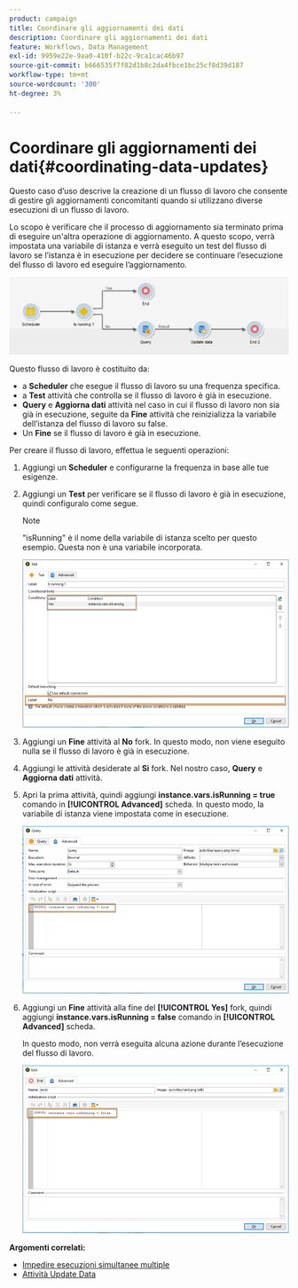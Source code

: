 ```yaml
---
product: campaign
title: Coordinare gli aggiornamenti dei dati
description: Coordinare gli aggiornamenti dei dati
feature: Workflows, Data Management
exl-id: 9959e22e-9aa0-410f-b22c-9ca1cac46b97
source-git-commit: b666535f7f82d1b8c2da4fbce1bc25cf8d39d187
workflow-type: tm+mt
source-wordcount: '300'
ht-degree: 3%

---
```


# Coordinare gli aggiornamenti dei dati{#coordinating-data-updates}



Questo caso d’uso descrive la creazione di un flusso di lavoro che consente di gestire gli aggiornamenti concomitanti quando si utilizzano diverse esecuzioni di un flusso di lavoro.

Lo scopo è verificare che il processo di aggiornamento sia terminato prima di eseguire un&#39;altra operazione di aggiornamento. A questo scopo, verrà impostata una variabile di istanza e verrà eseguito un test del flusso di lavoro se l’istanza è in esecuzione per decidere se continuare l’esecuzione del flusso di lavoro ed eseguire l’aggiornamento.

![](assets/uc_dataupdate_wkf.png)

Questo flusso di lavoro è costituito da:

* a **Scheduler** che esegue il flusso di lavoro su una frequenza specifica.
* a **Test** attività che controlla se il flusso di lavoro è già in esecuzione.
* **Query** e **Aggiorna dati** attività nel caso in cui il flusso di lavoro non sia già in esecuzione, seguite da **Fine** attività che reinizializza la variabile dell’istanza del flusso di lavoro su false.
* Un **Fine** se il flusso di lavoro è già in esecuzione.

Per creare il flusso di lavoro, effettua le seguenti operazioni:

1. Aggiungi un **Scheduler** e configurarne la frequenza in base alle tue esigenze.
1. Aggiungi un **Test** per verificare se il flusso di lavoro è già in esecuzione, quindi configuralo come segue.

   >[!NOTE]
   >
   >&quot;isRunning&quot; è il nome della variabile di istanza scelto per questo esempio. Questa non è una variabile incorporata.

   ![](assets/uc_dataupdate_test.png)

1. Aggiungi un **Fine** attività al **No** fork. In questo modo, non viene eseguito nulla se il flusso di lavoro è già in esecuzione.
1. Aggiungi le attività desiderate al **Sì** fork. Nel nostro caso, **Query** e **Aggiorna dati** attività.
1. Apri la prima attività, quindi aggiungi **instance.vars.isRunning = true** comando in **[!UICONTROL Advanced]** scheda. In questo modo, la variabile di istanza viene impostata come in esecuzione.

   ![](assets/uc_dataupdate_query.png)

1. Aggiungi un **Fine** attività alla fine del **[!UICONTROL Yes]** fork, quindi aggiungi **instance.vars.isRunning = false** comando in **[!UICONTROL Advanced]** scheda.

   In questo modo, non verrà eseguita alcuna azione durante l’esecuzione del flusso di lavoro.

   ![](assets/uc_dataupdate_end.png)

**Argomenti correlati:**

* [Impedire esecuzioni simultanee multiple](monitoring-workflow-execution.md#preventing-simultaneous-multiple-executions)
* [Attività Update Data](update-data.md)
